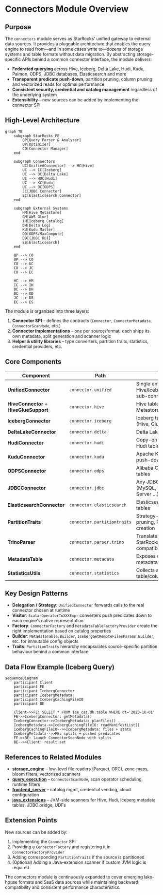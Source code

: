 # Connectors Module Overview

## Purpose

The `connectors` module serves as StarRocks' unified gateway to external data sources. It provides a pluggable architecture that enables the query engine to read from—and in some cases write to—dozens of storage systems and table formats without data migration. By abstracting storage-specific APIs behind a common connector interface, the module delivers:

* **Federated querying** across Hive, Iceberg, Delta Lake, Hudi, Kudu, Paimon, ODPS, JDBC databases, Elasticsearch and more  
* **Transparent predicate push-down**, partition pruning, column pruning and vectorized reads for optimal performance  
* **Consistent security, credential and catalog management** regardless of the underlying system  
* **Extensibility**—new sources can be added by implementing the connector SPI

## High-Level Architecture

```mermaid
graph TB
    subgraph StarRocks FE
        QP[Query Parser & Analyzer]
        OP[Optimizer]
        CO[Connector Manager]
    end

    subgraph Connectors
        UC[UnifiedConnector] --> HC[Hive]
        UC --> IC[Iceberg]
        UC --> DC[Delta Lake]
        UC --> HUC[Hudi]
        UC --> KC[Kudu]
        UC --> OC[ODPS]
        JC[JDBC Connector]
        EC[Elasticsearch Connector]
    end

    subgraph External Systems
        HM[Hive Metastore]
        GM[AWS Glue]
        IH[Iceberg Catalog]
        DH[Delta Log]
        KU[Kudu Master]
        OD[ODPS/MaxCompute]
        DB[(JDBC DB)]
        ES[Elasticsearch]
    end

    QP --> CO
    OP --> CO
    CO --> UC
    CO --> JC
    CO --> EC

    HC --> HM
    IC --> IH
    DC --> DH
    OC --> OD
    JC --> DB
    EC --> ES
```

The module is organized into three layers:

1. **Connector SPI** – defines the contracts (`Connector`, `ConnectorMetadata`, `ConnectorScanNode`, etc.)  
2. **Connector implementations** – one per source/format; each ships its own metadata, split generation and scanner logic  
3. **Helper & utility libraries** – type converters, partition traits, statistics, credential providers, etc.

## Core Components

| Component | Path | Responsibility |
|-----------|------|----------------|
| **UnifiedConnector** | `connector.unified` | Single entry-point that delegates to Hive/Iceberg/Hudi/Delta/Kudu/Paimon sub-connectors based on table type |
| **HiveConnector** + **HiveGlueSupport** | `connector.hive` | Hive tables on HDFS/S3/OSS via Hive Metastore or AWS Glue |
| **IcebergConnector** | `connector.iceberg` | Iceberg tables on any Iceberg catalog (Hive, Glue, REST, JDBC) |
| **DeltaLakeConnector** | `connector.delta` | Delta Lake tables on cloud storage |
| **HudiConnector** | `connector.hudi` | Copy-on-write and merge-on-read Hudi tables |
| **KuduConnector** | `connector.kudu` | Apache Kudu tables with predicate push-down |
| **ODPSConnector** | `connector.odps` | Alibaba Cloud MaxCompute (ODPS) tables |
| **JDBCConnector** | `connector.jdbc` | Any JDBC-compliant database (MySQL, PostgreSQL, Oracle, SQL Server …) |
| **ElasticsearchConnector** | `connector.elasticsearch` | Elasticsearch indices as external tables |
| **PartitionTraits** | `connector.partitiontraits` | Strategy-per-source for partition pruning, PCT refresh, partition key creation |
| **TrinoParser** | `connector.parser.trino` | Translates Trino SQL dialect to StarRocks AST for cross-engine compatibility |
| **MetadataTable** | `connector.metadata` | Exposes connector-specific metadata as queryable system tables |
| **StatisticsUtils** | `connector.statistics` | Collects and converts per-connector table/column stats for the optimizer |

## Key Design Patterns

* **Delegation / Strategy**: `UnifiedConnector` forwards calls to the real connector chosen at runtime  
* **Visitor**: `ScalarOperatorToXXXExpr` converters push predicates down to each engine’s native representation  
* **Factory**: `ConnectorFactory` and `MetadataTableFactoryProvider` create the right implementation based on catalog properties  
* **Builder**: `MetadataTable.Builder`, `IcebergGetRemoteFilesParams.Builder`, etc. for immutable config objects  
* **Traits**: `PartitionTraits` hierarchy encapsulates source-specific partition behaviour behind a common interface

## Data Flow Example (Iceberg Query)

```mermaid
sequenceDiagram
    participant Client
    participant FE
    participant IcebergConnector
    participant IcebergMetadata
    participant IcebergCachingFileIO
    participant BE

    Client->>FE: SELECT * FROM ice_cat.db.table WHERE dt='2023-10-01'
    FE->>IcebergConnector: getMetadata()
    IcebergConnector->>IcebergMetadata: planFiles()
    IcebergMetadata->>IcebergCachingFileIO: readManifestList()
    IcebergCachingFileIO-->>IcebergMetadata: files + stats
    IcebergMetadata-->>FE: splits + pushed predicates
    FE->>BE: launch ConnectorScanNode with splits
    BE-->>Client: result set
```

## References to Related Modules

* **[storage_engine](../storage_engine.md)** – low-level file readers (Parquet, ORC), zone-maps, bloom filters, vectorized scanners  
* **[query_execution](../query_execution.md)** – `ConnectorScanNode`, scan operator scheduling, runtime filters  
* **[frontend_server](../frontend_server.md#connector_framework)** – catalog mgmt, credential vending, cloud configuration  
* **[java_extensions](../java_extensions.md)** – JVM-side scanners for Hive, Hudi, Iceberg metadata tables, JDBC bridge, UDFs  

## Extension Points

New sources can be added by:

1. Implementing the `Connector` SPI  
2. Providing a `ConnectorFactory` and registering it in `ConnectorFactoryProvider`  
3. Adding corresponding `PartitionTraits` if the source is partitioned  
4. (Optional) Adding a Java-extension scanner if custom JVM logic is required  

The connectors module is continuously expanded to cover emerging lake-house formats and SaaS data sources while maintaining backward compatibility and consistent performance characteristics.